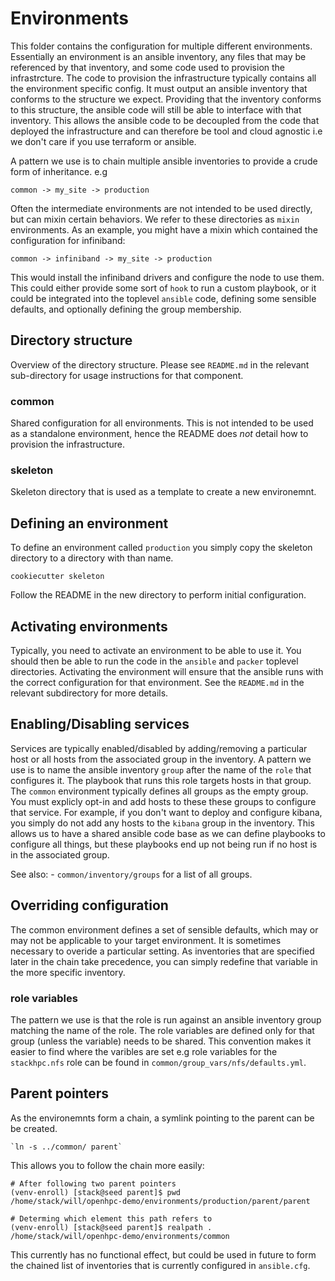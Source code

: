 # Environments

This folder contains the configuration for multiple different environments. Essentially
an environment is an ansible inventory, any files that may be referenced by that inventory,
and some code used to provision the infrastrcture. The code to provision the infrastructure
typically contains all the environment specific config. It must output an ansible inventory
that conforms to the structure we expect. Providing that the inventory conforms to this
structure, the ansible code will still be able to interface with that inventory.
This allows the ansible code to be decoupled from the code that deployed the infrastructure
and can therefore be tool and cloud agnostic i.e we don't care if you use terraform or ansible.

A pattern we use is to chain multiple ansible inventories to provide a crude form of inheritance. e.g

    common -> my_site -> production

Often the intermediate environments are not intended to be used directly,
but can mixin certain behaviors. We refer to these directories as `mixin` environments.
As an example, you might have a mixin which contained the configuration for infiniband:

    common -> infiniband -> my_site -> production

This would install the infiniband drivers and configure the node to use them.
This could either provide some sort of `hook` to run a custom playbook, or it could be
integrated into the toplevel `ansible` code, defining some sensible defaults, and
optionally defining the group membership.

## Directory structure

Overview of the directory structure. Please see `README.md` in the relevant sub-directory
for usage instructions for that component.

### common

Shared configuration for all environments. This is not
intended to be used as a standalone environment, hence the README does *not* detail
how to provision the infrastructure.

### skeleton

Skeleton directory that is used as a template to create a new environemnt.

## Defining an environment

To define an environment called `production` you simply copy the skeleton directory
to a directory with than name.

    cookiecutter skeleton

Follow the README in the new directory to perform initial configuration.

## Activating environments

Typically, you need to activate an environment to be able to use it. You should then
be able to run the code in the `ansible` and `packer` toplevel directories. Activating
the environment will ensure that the ansible runs with the correct configuration for
that environment. See the `README.md` in the relevant subdirectory for more details.

## Enabling/Disabling services

Services are typically enabled/disabled by adding/removing a particular host or all
hosts from the associated group in the inventory. A pattern we use is to name the
ansible inventory `group` after the name of the `role` that configures it. The playbook
that runs this role targets hosts in that group. The `common` environment typically defines
all groups as the empty group. You must explicly opt-in and add hosts to these these groups
to configure that service.  For example, if you don't want to deploy and configure kibana,
you simply do not add any hosts to the `kibana` group in the inventory. This allows us to
have a shared ansible code base as we can define playbooks to configure all things,
but these playbooks end up not being run if no host is in the associated group.

See also:
    - `common/inventory/groups` for a list of all groups.

## Overriding configuration

The common environment defines a set of sensible defaults, which may or may not be applicable
to your target environment. It is sometimes necessary to overide a particular setting. As
inventories that are specified later in the chain take precedence, you can simply redefine
that variable in the more specific inventory.

### role variables

The pattern we use is that the role is run against an ansible inventory group matching
the name of the role. The role variables are defined only for that group (unless the variable)
needs to be shared. This convention makes it easier to find where the varibles are set e.g
role variables for the `stackhpc.nfs` role can be found in `common/group_vars/nfs/defaults.yml`.

## Parent pointers

As the environemnts form a chain, a symlink pointing to the parent can be be created.

    `ln -s ../common/ parent`

This allows you to follow the chain more easily:

    # After following two parent pointers
    (venv-enroll) [stack@seed parent]$ pwd
    /home/stack/will/openhpc-demo/environments/production/parent/parent

    # Determing which element this path refers to
    (venv-enroll) [stack@seed parent]$ realpath .
    /home/stack/will/openhpc-demo/environments/common

This currently has no functional effect, but could be used in future to form the
chained list of inventories that is currently configured in `ansible.cfg`.
